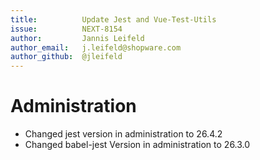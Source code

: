 ```yaml
---
title:          Update Jest and Vue-Test-Utils
issue:          NEXT-8154
author:         Jannis Leifeld
author_email:   j.leifeld@shopware.com
author_github:  @jleifeld
---
```

# Administration
* Changed jest version in administration to 26.4.2
* Changed babel-jest Version in administration to 26.3.0
